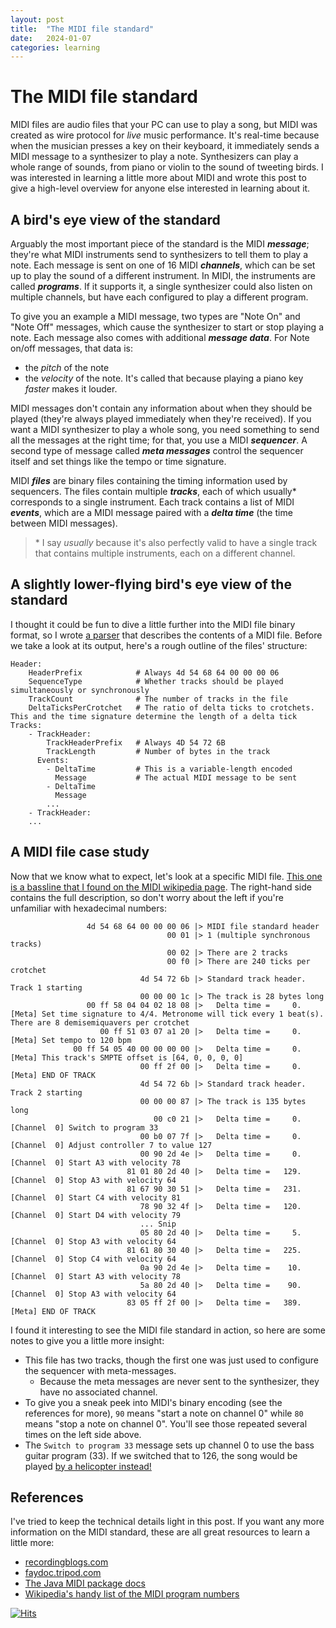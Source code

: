 ```yaml
---
layout: post
title:  "The MIDI file standard"
date:   2024-01-07
categories: learning
---
```


# The MIDI file standard

MIDI files are audio files that your PC can use to play a song, but MIDI was created as wire protocol for _live_ music performance. It's real-time because when the musician presses a key on their keyboard, it immediately sends a MIDI message to a synthesizer to play a note. Synthesizers can play a whole range of sounds, from piano or violin to the sound of tweeting birds. I was interested in learning a little more about MIDI and wrote this post to give a high-level overview for anyone else interested in learning about it.

## A bird's eye view of the standard

Arguably the most important piece of the standard is the MIDI **_message_**; they're what MIDI instruments send to synthesizers to tell them to play a note. Each message is sent on one of 16 MIDI **_channels_**, which can be set up to play the sound of a different instrument. In MIDI, the instruments are called **_programs_**. If it supports it, a single synthesizer could also listen on multiple channels, but have each configured to play a different program.

To give you an example a MIDI message, two types are "Note On" and "Note Off" messages, which cause the synthesizer to start or stop playing a note. Each message also comes with additional **_message data_**. For Note on/off messages, that data is:
- the _pitch_ of the note
- the _velocity_ of the note. It's called that because playing a piano key _faster_ makes it louder.

MIDI messages don't contain any information about when they should be played (they're always played immediately when they're received). If you want a MIDI synthesizer to play a whole song, you need something to send all the messages at the right time; for that, you use a MIDI **_sequencer_**. A second type of message called **_meta messages_** control the sequencer itself and set things like the tempo or time signature.

MIDI **_files_** are binary files containing the timing information used by sequencers. The files contain multiple **_tracks_**, each of which usually\* corresponds to a single instrument. Each track contains a list of MIDI **_events_**, which are a MIDI message paired with a **_delta time_** (the time between MIDI messages).

> \* I say _usually_ because it's also perfectly valid to have a single track that contains multiple instruments, each on a different channel.

## A slightly lower-flying bird's eye view of the standard

I thought it could be fun to dive a little further into the MIDI file binary format, so I wrote [a parser](https://github.com/BrydonLeonard/MidiParser) that describes the contents of a MIDI file. Before we take a look at its output, here's a rough outline of the files' structure:

```
Header:
    HeaderPrefix            # Always 4d 54 68 64 00 00 00 06
    SequenceType            # Whether tracks should be played simultaneously or synchronously
    TrackCount              # The number of tracks in the file
    DeltaTicksPerCrotchet   # The ratio of delta ticks to crotchets. This and the time signature determine the length of a delta tick
Tracks:
    - TrackHeader:
        TrackHeaderPrefix   # Always 4D 54 72 6B
        TrackLength         # Number of bytes in the track
      Events:
        - DeltaTime         # This is a variable-length encoded
          Message           # The actual MIDI message to be sent
        - DeltaTime
          Message
        ...
    - TrackHeader:
    ...
```

## A MIDI file case study

Now that we know what to expect, let's look at a specific MIDI file. [This one is a bassline that I found on the MIDI wikipedia page](https://upload.wikimedia.org/wikipedia/commons/a/a0/Bass_sample.mid). The right-hand side contains the full description, so don't worry about the left if you're unfamiliar with hexadecimal numbers:

```
                 4d 54 68 64 00 00 00 06 |> MIDI file standard header
                                   00 01 |> 1 (multiple synchronous tracks)
                                   00 02 |> There are 2 tracks
                                   00 f0 |> There are 240 ticks per crotchet
                             4d 54 72 6b |> Standard track header. Track 1 starting
                             00 00 00 1c |> The track is 28 bytes long
                 00 ff 58 04 04 02 18 08 |>   Delta time =     0. [Meta] Set time signature to 4/4. Metronome will tick every 1 beat(s). There are 8 demisemiquavers per crotchet
                    00 ff 51 03 07 a1 20 |>   Delta time =     0. [Meta] Set tempo to 120 bpm
              00 ff 54 05 40 00 00 00 00 |>   Delta time =     0. [Meta] This track's SMPTE offset is [64, 0, 0, 0, 0]
                             00 ff 2f 00 |>   Delta time =     0. [Meta] END OF TRACK
                             4d 54 72 6b |> Standard track header. Track 2 starting
                             00 00 00 87 |> The track is 135 bytes long
                                00 c0 21 |>   Delta time =     0. [Channel  0] Switch to program 33
                             00 b0 07 7f |>   Delta time =     0. [Channel  0] Adjust controller 7 to value 127
                             00 90 2d 4e |>   Delta time =     0. [Channel  0] Start A3 with velocity 78
                          81 01 80 2d 40 |>   Delta time =   129. [Channel  0] Stop A3 with velocity 64
                          81 67 90 30 51 |>   Delta time =   231. [Channel  0] Start C4 with velocity 81
                             78 90 32 4f |>   Delta time =   120. [Channel  0] Start D4 with velocity 79
                             ... Snip
                             05 80 2d 40 |>   Delta time =     5. [Channel  0] Stop A3 with velocity 64
                          81 61 80 30 40 |>   Delta time =   225. [Channel  0] Stop C4 with velocity 64
                             0a 90 2d 4e |>   Delta time =    10. [Channel  0] Start A3 with velocity 78
                             5a 80 2d 40 |>   Delta time =    90. [Channel  0] Stop A3 with velocity 64
                          83 05 ff 2f 00 |>   Delta time =   389. [Meta] END OF TRACK
```

I found it interesting to see the MIDI file standard in action, so here are some notes to give you a little more insight:
- This file has two tracks, though the first one was just used to configure the sequencer with meta-messages.
  - Because the meta messages are never sent to the synthesizer, they have no associated channel.
- To give you a sneak peek into MIDI's binary encoding (see the references for more), `90` means "start a note on channel 0" while `80` means "stop a note on channel 0". You'll see those repeated several times on the left side above. 
- The `Switch to program 33` message sets up channel 0 to use the bass guitar program (33). If we switched that to 126, the song would be played [by a helicopter instead!](https://en.wikipedia.org/wiki/General_MIDI)

## References

I've tried to keep the technical details light in this post. If you want any more information on the MIDI standard, these are all great resources to learn a little more:
- [recordingblogs.com](https://www.recordingblogs.com/wiki/musical-instrument-digital-interface-midi)
- [faydoc.tripod.com](https://faydoc.tripod.com/formats/mid.htm)
- [The Java MIDI package docs](https://docs.oracle.com/javase/tutorial/sound/overview-MIDI.html)
- [Wikipedia's handy list of the MIDI program numbers](https://en.wikipedia.org/wiki/General_MIDI)

[![Hits](https://hits.seeyoufarm.com/api/count/incr/badge.svg?url=https%3A%2F%2Fbrydonleonard.github.io%2Flearning%2F2024%2F01%2F07%2Fmidi-parsing.html&count_bg=%2379C83D&title_bg=%23555555&icon=&icon_color=%23E7E7E7&title=hits&edge_flat=false)](https://hits.seeyoufarm.com)